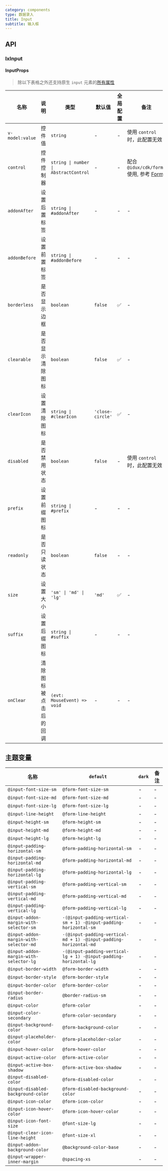 ```yaml
---
category: components
type: 数据录入
title: Input
subtitle: 输入框
---
```


## API

### IxInput

#### InputProps

> 除以下表格之外还支持原生 `input` 元素的[所有属性](https://developer.mozilla.org/zh-CN/docs/Web/HTML/Element/input)

| 名称 | 说明 | 类型  | 默认值 | 全局配置 | 备注 |
| --- | --- | --- | --- | --- | --- |
| `v-model:value` | 控件值 | `string` | - | - | 使用 `control` 时，此配置无效 |
| `control` | 控件控制器 | `string \| number \| AbstractControl` | - | - | 配合 `@idux/cdk/forms` 使用, 参考 [Form](/components/form/zh) |
| `addonAfter` | 设置后置标签 | `string \| #addonAfter` | - | - | - |
| `addonBefore` | 设置前置标签 | `string \| #addonBefore` | - | - | - |
| `borderless` | 是否显示边框 | `boolean` | `false` | ✅ | - |
| `clearable` | 是否显示清除图标 | `boolean` | `false` | ✅ | - |
| `clearIcon` | 设置清除图标 | `string \| #clearIcon` | `'close-circle'` | ✅ | - |
| `disabled` | 是否禁用状态 | `boolean` | `false` | - | 使用 `control` 时，此配置无效 |
| `prefix` | 设置前缀图标 | `string \| #prefix` | - | - | - |
| `readonly` | 是否只读状态 | `boolean` | `false` | - | - |
| `size` | 设置大小 | `'sm' \| 'md' \| 'lg'` | `'md'` | ✅ | - |
| `suffix` | 设置后缀图标 | `string \| #suffix` | - | - | - |
| `onClear` | 清除图标被点击后的回调 | `(evt: MouseEvent) => void` | - | - | - |

<!--- insert less variable begin  --->
## 主题变量

| 名称 | `default` | `dark` | 备注 |
| --- | --- | --- | --- |
| `@input-font-size-sm` | `@form-font-size-sm` | - | - |
| `@input-font-size-md` | `@form-font-size-md` | - | - |
| `@input-font-size-lg` | `@form-font-size-lg` | - | - |
| `@input-line-height` | `@form-line-height` | - | - |
| `@input-height-sm` | `@form-height-sm` | - | - |
| `@input-height-md` | `@form-height-md` | - | - |
| `@input-height-lg` | `@form-height-lg` | - | - |
| `@input-padding-horizontal-sm` | `@form-padding-horizontal-sm` | - | - |
| `@input-padding-horizontal-md` | `@form-padding-horizontal-md` | - | - |
| `@input-padding-horizontal-lg` | `@form-padding-horizontal-lg` | - | - |
| `@input-padding-vertical-sm` | `@form-padding-vertical-sm` | - | - |
| `@input-padding-vertical-md` | `@form-padding-vertical-md` | - | - |
| `@input-padding-vertical-lg` | `@form-padding-vertical-lg` | - | - |
| `@input-addon-margin-with-selector-sm` | `-(@input-padding-vertical-sm + 1) -@input-padding-horizontal-sm` | - | - |
| `@input-addon-margin-with-selector-md` | `-(@input-padding-vertical-md + 1) -@input-padding-horizontal-md` | - | - |
| `@input-addon-margin-with-selector-lg` | `-(@input-padding-vertical-lg + 1) -@input-padding-horizontal-lg` | - | - |
| `@input-border-width` | `@form-border-width` | - | - |
| `@input-border-style` | `@form-border-style` | - | - |
| `@input-border-color` | `@form-border-color` | - | - |
| `@input-border-radius` | `@border-radius-sm` | - | - |
| `@input-color` | `@form-color` | - | - |
| `@input-color-secondary` | `@form-color-secondary` | - | - |
| `@input-background-color` | `@form-background-color` | - | - |
| `@input-placeholder-color` | `@form-placeholder-color` | - | - |
| `@input-hover-color` | `@form-hover-color` | - | - |
| `@input-active-color` | `@form-active-color` | - | - |
| `@input-active-box-shadow` | `@form-active-box-shadow` | - | - |
| `@input-disabled-color` | `@form-disabled-color` | - | - |
| `@input-disabled-background-color` | `@form-disabled-background-color` | - | - |
| `@input-icon-color` | `@form-icon-color` | - | - |
| `@input-icon-hover-color` | `@form-icon-hover-color` | - | - |
| `@input-icon-font-size` | `@font-size-lg` | - | - |
| `@input-clear-icon-line-height` | `@font-size-xl` | - | - |
| `@input-addon-background-color` | `@background-color-base` | - | - |
| `@input-wrapper-inner-margin` | `@spacing-xs` | - | - |
<!--- insert less variable end  --->